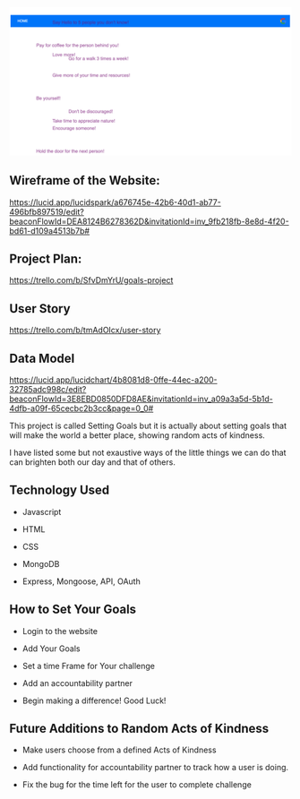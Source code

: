 ![setting-goals](https://github.com/ajebora1/setting-goals/blob/main/setting-goals.png)

## Wireframe of the Website:
https://lucid.app/lucidspark/a676745e-42b6-40d1-ab77-496bfb897519/edit?beaconFlowId=DEA8124B6278362D&invitationId=inv_9fb218fb-8e8d-4f20-bd61-d109a4513b7b#

## Project Plan:
https://trello.com/b/SfvDmYrU/goals-project

## User Story
https://trello.com/b/tmAdOIcx/user-story

## Data Model
https://lucid.app/lucidchart/4b8081d8-0ffe-44ec-a200-32785adc998c/edit?beaconFlowId=3E8EBD0850DFD8AE&invitationId=inv_a09a3a5d-5b1d-4dfb-a09f-65cecbc2b3cc&page=0_0#

This project is called Setting Goals but it is actually about setting goals that will make the world a better place,
showing random acts of kindness.

I have listed some but not exaustive ways of the little things we can do that can brighten both our day and that of others.

## Technology Used

* Javascript

* HTML

* CSS

* MongoDB

* Express, Mongoose, API, OAuth

## How to Set Your Goals

* Login to the website

* Add Your Goals

* Set a time Frame for Your challenge

* Add an accountability partner

* Begin making a difference! Good Luck!

## Future Additions to Random Acts of Kindness

* Make users choose from a defined Acts of Kindness

* Add functionality for accountability partner to track how a user is doing.

* Fix the bug for the time left for the user to complete challenge




